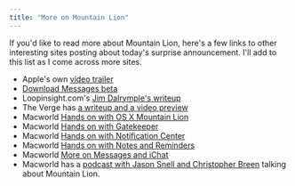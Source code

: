 ```yaml
---
title: "More on Mountain Lion"
---
```

<p>If you'd like to read more about Mountain Lion, here's a few links to other interesting sites posting about today's surprise announcement. I'll add to this list as I come across more sites.</p>
<ul>
<li>Apple's own <a href="https://www.apple.com/macosx/mountain-lion/features.html#video-mountainlion">video trailer</a></li>
<li><a href="https://www.apple.com/macosx/mountain-lion/messages-beta">Download Messages beta</a></li>
<li>Loopinsight.com's <a href="https://www.loopinsight.com/2012/02/16/first-look-os-x-mountain-lion/">Jim Dalrymple's writeup</a></li>
<li>The Verge has <a href="https://www.theverge.com/2012/2/16/2801047/mac-os-x-10-8-mountain-lion-preview-photos-video">a writeup and a video preview</a></li>
<li>Macworld <a href="https://www.macworld.com/article/165407/2012/02/hands_on_with_apples_new_os_x_mountain_lion.html">Hands on with OS X Mountain Lion</a></li>
<li>Macworld <a href="https://www.macworld.com/article/165408/2012/02/mountain_lion_hands_on_with_gatekeeper.html">Hands on with Gatekeeper</a></li>
<li>Macworld <a href="https://www.macworld.com/article/165411/2012/02/mountain_lion_hands_on_with_notification_center.html">Hands on with Notification Center</a></li>
<li>Macworld <a href="https://www.macworld.com/article/165410/2012/02/mountain_lion_hands_on_with_notes_and_reminders.html">Hands on with Notes and Reminders</a></li>
<li>Macworld <a href="https://www.macworld.com/article/165409/2012/02/mountain_lion_messages_replaces_ichat_gets_public_beta.html">More on Messages and iChat</a></li>
<li>Macworld has a <a href="https://www.macworld.com/article/165404/2012/02/os_x_mountain_lion_is_on_the_way.html">podcast with Jason Snell and Christopher Breen</a> talking about Mountain Lion.</li>
</ul>

